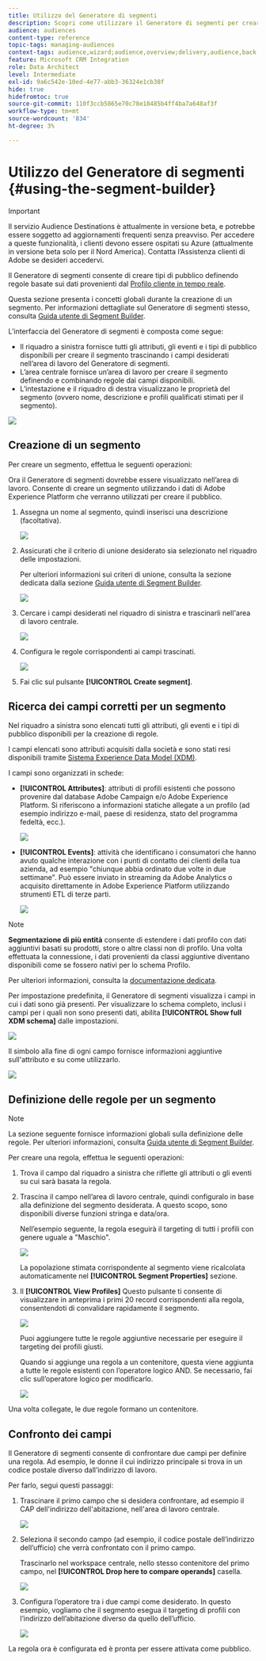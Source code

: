 ```yaml
---
title: Utilizzo del Generatore di segmenti
description: Scopri come utilizzare il Generatore di segmenti per creare tipi di pubblico.
audience: audiences
content-type: reference
topic-tags: managing-audiences
context-tags: audience,wizard;audience,overview;delivery,audience,back
feature: Microsoft CRM Integration
role: Data Architect
level: Intermediate
exl-id: 9a6c542e-10ed-4e77-abb3-36324e1cb38f
hide: true
hidefromtoc: true
source-git-commit: 110f3ccb5865e70c78e18485b4ff4ba7a648af3f
workflow-type: tm+mt
source-wordcount: '834'
ht-degree: 3%

---
```


# Utilizzo del Generatore di segmenti {#using-the-segment-builder}

>[!IMPORTANT]
>
>Il servizio Audience Destinations è attualmente in versione beta, e potrebbe essere soggetto ad aggiornamenti frequenti senza preavviso. Per accedere a queste funzionalità, i clienti devono essere ospitati su Azure (attualmente in versione beta solo per il Nord America). Contatta l’Assistenza clienti di Adobe se desideri accedervi.

Il Generatore di segmenti consente di creare tipi di pubblico definendo regole basate sui dati provenienti dal [Profilo cliente in tempo reale](https://experienceleague.adobe.com/docs/experience-platform/profile/home.html).

Questa sezione presenta i concetti globali durante la creazione di un segmento. Per informazioni dettagliate sul Generatore di segmenti stesso, consulta [Guida utente di Segment Builder](https://experienceleague.adobe.com/docs/experience-platform/segmentation/ui/overview.html).

L’interfaccia del Generatore di segmenti è composta come segue:

* Il riquadro a sinistra fornisce tutti gli attributi, gli eventi e i tipi di pubblico disponibili per creare il segmento trascinando i campi desiderati nell’area di lavoro del Generatore di segmenti.
* L’area centrale fornisce un’area di lavoro per creare il segmento definendo e combinando regole dai campi disponibili.
* L’intestazione e il riquadro di destra visualizzano le proprietà del segmento (ovvero nome, descrizione e profili qualificati stimati per il segmento).

![](assets/aep_audiences_interface.png)

## Creazione di un segmento

Per creare un segmento, effettua le seguenti operazioni:

Ora il Generatore di segmenti dovrebbe essere visualizzato nell’area di lavoro. Consente di creare un segmento utilizzando i dati di Adobe Experience Platform che verranno utilizzati per creare il pubblico.

1. Assegna un nome al segmento, quindi inserisci una descrizione (facoltativa).

   ![](assets/aep_audiences_creation_edit_name.png)

1. Assicurati che il criterio di unione desiderato sia selezionato nel riquadro delle impostazioni.

   Per ulteriori informazioni sui criteri di unione, consulta la sezione dedicata dalla sezione [Guida utente di Segment Builder](https://experienceleague.adobe.com/docs/experience-platform/segmentation/ui/overview.html).

   ![](assets/aep_audiences_mergepolicy.png)

1. Cercare i campi desiderati nel riquadro di sinistra e trascinarli nell&#39;area di lavoro centrale.

   ![](assets/aep_audiences_dragfield.png)

1. Configura le regole corrispondenti ai campi trascinati.

   ![](assets/aep_audiences_configure_rules.png)

1. Fai clic sul pulsante **[!UICONTROL Create segment]**.

## Ricerca dei campi corretti per un segmento

Nel riquadro a sinistra sono elencati tutti gli attributi, gli eventi e i tipi di pubblico disponibili per la creazione di regole.

I campi elencati sono attributi acquisiti dalla società e sono stati resi disponibili tramite [Sistema Experience Data Model (XDM)](https://experienceleague.adobe.com/docs/experience-platform/xdm/home.html).

I campi sono organizzati in schede:

* **[!UICONTROL Attributes]**: attributi di profili esistenti che possono provenire dal database Adobe Campaign e/o Adobe Experience Platform. Si riferiscono a informazioni statiche allegate a un profilo (ad esempio indirizzo e-mail, paese di residenza, stato del programma fedeltà, ecc.).

  ![](assets/aep_audiences_attributestab.png)

* **[!UICONTROL Events]**: attività che identificano i consumatori che hanno avuto qualche interazione con i punti di contatto dei clienti della tua azienda, ad esempio &quot;chiunque abbia ordinato due volte in due settimane&quot;. Può essere inviato in streaming da Adobe Analytics o acquisito direttamente in Adobe Experience Platform utilizzando strumenti ETL di terze parti.

  ![](assets/aep_audiences_eventstab.png)

>[!NOTE]
>
>**Segmentazione di più entità** consente di estendere i dati profilo con dati aggiuntivi basati su prodotti, store o altre classi non di profilo. Una volta effettuata la connessione, i dati provenienti da classi aggiuntive diventano disponibili come se fossero nativi per lo schema Profilo.
>
>Per ulteriori informazioni, consulta la [documentazione dedicata](https://experienceleague.adobe.com/docs/experience-platform/segmentation/multi-entity-segmentation.html).

Per impostazione predefinita, il Generatore di segmenti visualizza i campi in cui i dati sono già presenti. Per visualizzare lo schema completo, inclusi i campi per i quali non sono presenti dati, abilita **[!UICONTROL Show full XDM schema]** dalle impostazioni.

![](assets/aep_audiences_populatedfields.png)

Il simbolo alla fine di ogni campo fornisce informazioni aggiuntive sull&#39;attributo e su come utilizzarlo.

![](assets/aep_audiences_isymbol.png)

## Definizione delle regole per un segmento

>[!NOTE]
>
>La sezione seguente fornisce informazioni globali sulla definizione delle regole. Per ulteriori informazioni, consulta [Guida utente di Segment Builder](https://experienceleague.adobe.com/docs/experience-platform/segmentation/ui/overview.html).

Per creare una regola, effettua le seguenti operazioni:

1. Trova il campo dal riquadro a sinistra che riflette gli attributi o gli eventi su cui sarà basata la regola.

1. Trascina il campo nell’area di lavoro centrale, quindi configuralo in base alla definizione del segmento desiderata. A questo scopo, sono disponibili diverse funzioni stringa e data/ora.

   Nell’esempio seguente, la regola eseguirà il targeting di tutti i profili con genere uguale a &quot;Maschio&quot;.

   ![](assets/aep_audiences_malegender.png)

   La popolazione stimata corrispondente al segmento viene ricalcolata automaticamente nel **[!UICONTROL Segment Properties]** sezione.

1. Il **[!UICONTROL View Profiles]** Questo pulsante ti consente di visualizzare in anteprima i primi 20 record corrispondenti alla regola, consentendoti di convalidare rapidamente il segmento.

   ![](assets/aep_audiences_samplepreview.png)

   Puoi aggiungere tutte le regole aggiuntive necessarie per eseguire il targeting dei profili giusti.

   Quando si aggiunge una regola a un contenitore, questa viene aggiunta a tutte le regole esistenti con l’operatore logico AND. Se necessario, fai clic sull’operatore logico per modificarlo.

   ![](assets/aep_audiences_andoperator.png)

Una volta collegate, le due regole formano un contenitore.

## Confronto dei campi

Il Generatore di segmenti consente di confrontare due campi per definire una regola. Ad esempio, le donne il cui indirizzo principale si trova in un codice postale diverso dall’indirizzo di lavoro.

Per farlo, segui questi passaggi:

1. Trascinare il primo campo che si desidera confrontare, ad esempio il CAP dell&#39;indirizzo dell&#39;abitazione, nell&#39;area di lavoro centrale.

   ![](assets/aep_audiences_comparing_1.png)

1. Seleziona il secondo campo (ad esempio, il codice postale dell’indirizzo dell’ufficio) che verrà confrontato con il primo campo.

   Trascinarlo nel workspace centrale, nello stesso contenitore del primo campo, nel **[!UICONTROL Drop here to compare operands]** casella.

   ![](assets/aep_audiences_comparing_2.png)

1. Configura l’operatore tra i due campi come desiderato. In questo esempio, vogliamo che il segmento esegua il targeting di profili con l’indirizzo dell’abitazione diverso da quello dell’ufficio.

   ![](assets/aep_audiences_comparing_3.png)

La regola ora è configurata ed è pronta per essere attivata come pubblico.
